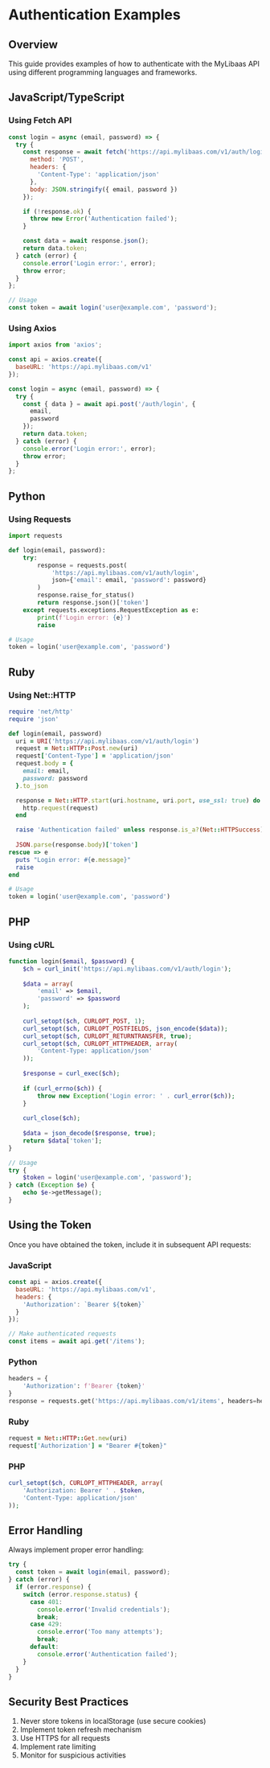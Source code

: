 # Authentication Examples

## Overview

This guide provides examples of how to authenticate with the MyLibaas API using different programming languages and frameworks.

## JavaScript/TypeScript

### Using Fetch API
```javascript
const login = async (email, password) => {
  try {
    const response = await fetch('https://api.mylibaas.com/v1/auth/login', {
      method: 'POST',
      headers: {
        'Content-Type': 'application/json'
      },
      body: JSON.stringify({ email, password })
    });

    if (!response.ok) {
      throw new Error('Authentication failed');
    }

    const data = await response.json();
    return data.token;
  } catch (error) {
    console.error('Login error:', error);
    throw error;
  }
};

// Usage
const token = await login('user@example.com', 'password');
```

### Using Axios
```javascript
import axios from 'axios';

const api = axios.create({
  baseURL: 'https://api.mylibaas.com/v1'
});

const login = async (email, password) => {
  try {
    const { data } = await api.post('/auth/login', {
      email,
      password
    });
    return data.token;
  } catch (error) {
    console.error('Login error:', error);
    throw error;
  }
};
```

## Python

### Using Requests
```python
import requests

def login(email, password):
    try:
        response = requests.post(
            'https://api.mylibaas.com/v1/auth/login',
            json={'email': email, 'password': password}
        )
        response.raise_for_status()
        return response.json()['token']
    except requests.exceptions.RequestException as e:
        print(f'Login error: {e}')
        raise

# Usage
token = login('user@example.com', 'password')
```

## Ruby

### Using Net::HTTP
```ruby
require 'net/http'
require 'json'

def login(email, password)
  uri = URI('https://api.mylibaas.com/v1/auth/login')
  request = Net::HTTP::Post.new(uri)
  request['Content-Type'] = 'application/json'
  request.body = {
    email: email,
    password: password
  }.to_json

  response = Net::HTTP.start(uri.hostname, uri.port, use_ssl: true) do |http|
    http.request(request)
  end

  raise 'Authentication failed' unless response.is_a?(Net::HTTPSuccess)
  
  JSON.parse(response.body)['token']
rescue => e
  puts "Login error: #{e.message}"
  raise
end

# Usage
token = login('user@example.com', 'password')
```

## PHP

### Using cURL
```php
function login($email, $password) {
    $ch = curl_init('https://api.mylibaas.com/v1/auth/login');
    
    $data = array(
        'email' => $email,
        'password' => $password
    );
    
    curl_setopt($ch, CURLOPT_POST, 1);
    curl_setopt($ch, CURLOPT_POSTFIELDS, json_encode($data));
    curl_setopt($ch, CURLOPT_RETURNTRANSFER, true);
    curl_setopt($ch, CURLOPT_HTTPHEADER, array(
        'Content-Type: application/json'
    ));
    
    $response = curl_exec($ch);
    
    if (curl_errno($ch)) {
        throw new Exception('Login error: ' . curl_error($ch));
    }
    
    curl_close($ch);
    
    $data = json_decode($response, true);
    return $data['token'];
}

// Usage
try {
    $token = login('user@example.com', 'password');
} catch (Exception $e) {
    echo $e->getMessage();
}
```

## Using the Token

Once you have obtained the token, include it in subsequent API requests:

### JavaScript
```javascript
const api = axios.create({
  baseURL: 'https://api.mylibaas.com/v1',
  headers: {
    'Authorization': `Bearer ${token}`
  }
});

// Make authenticated requests
const items = await api.get('/items');
```

### Python
```python
headers = {
    'Authorization': f'Bearer {token}'
}
response = requests.get('https://api.mylibaas.com/v1/items', headers=headers)
```

### Ruby
```ruby
request = Net::HTTP::Get.new(uri)
request['Authorization'] = "Bearer #{token}"
```

### PHP
```php
curl_setopt($ch, CURLOPT_HTTPHEADER, array(
    'Authorization: Bearer ' . $token,
    'Content-Type: application/json'
));
```

## Error Handling

Always implement proper error handling:

```javascript
try {
  const token = await login(email, password);
} catch (error) {
  if (error.response) {
    switch (error.response.status) {
      case 401:
        console.error('Invalid credentials');
        break;
      case 429:
        console.error('Too many attempts');
        break;
      default:
        console.error('Authentication failed');
    }
  }
}
```

## Security Best Practices

1. Never store tokens in localStorage (use secure cookies)
2. Implement token refresh mechanism
3. Use HTTPS for all requests
4. Implement rate limiting
5. Monitor for suspicious activities
